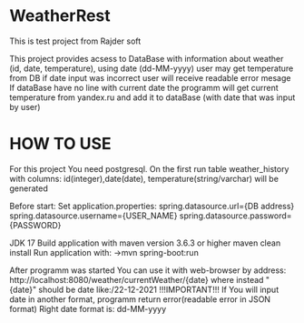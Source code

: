 # WeatherRest
This is test project from Rajder soft

This project provides acsess to DataBase with information about weather (id, date, temperature), 
using date (dd-MM-yyyy) user may get temperature from DB
if date input was incorrect user will receive readable error mesage
If dataBase have no line with current date the programm will get current temperature from yandex.ru and add it to dataBase (with date that was input by user)


# HOW TO USE

For this project You need postgresql. On the first run table weather_history with columns: id(integer),date(date), temperature(string/varchar) will be generated

Before start:
Set application.properties:
spring.datasource.url={DB address}
spring.datasource.username={USER_NAME}
spring.datasource.password={PASSWORD}

JDK 17
Build application with maven version 3.6.3 or higher maven clean install
Run application with:
    ->mvn spring-boot:run

After programm was started You can use it with web-browser by address:
              http://localhost:8080/weather/currentWeather/{date}
              where instead "{date}" should be date like:/22-12-2021
              !!!IMPORTANT!!!
If You will input date in another format, programm return error(readable error in JSON format)
Right date format is: dd-MM-yyyy
              
